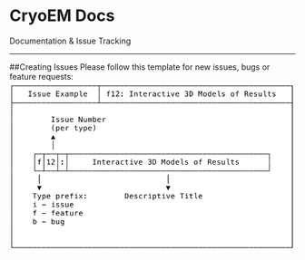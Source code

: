 # CryoEM Docs
Documentation &amp; Issue Tracking
***

##Creating Issues
Please follow this template for new issues, bugs or feature requests:  
![Issue Title Template](./Issue-Title.svg)
